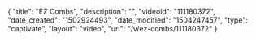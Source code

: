 {
    "title": "EZ Combs",
    "description": "",
    "videoid": "111180372",
    "date_created": "1502924493",
    "date_modified": "1504247457",
    "type": "captivate",
    "layout": "video",
    "url": "\/v\/ez-combs\/111180372"
}